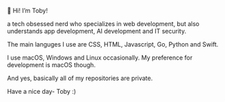 👋 Hi! I’m Toby!

 a tech obsessed nerd who specializes in web development, but also understands app development, AI development and IT security.

The main languges I use are  CSS, HTML, Javascript, Go, Python and Swift.

I use macOS, Windows and Linux occasionally. My preference for development is macOS though.

And yes, basically all of my repositories are private.

Have a nice day- Toby :)
